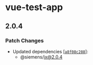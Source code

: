 # vue-test-app

## 2.0.4

### Patch Changes

- Updated dependencies [[`a8f08c288`](https://github.com/danielleroux/ix/commit/a8f08c2886a24dde8f732e9215caf30652427177)]:
  - @siemens/ix@2.0.4
